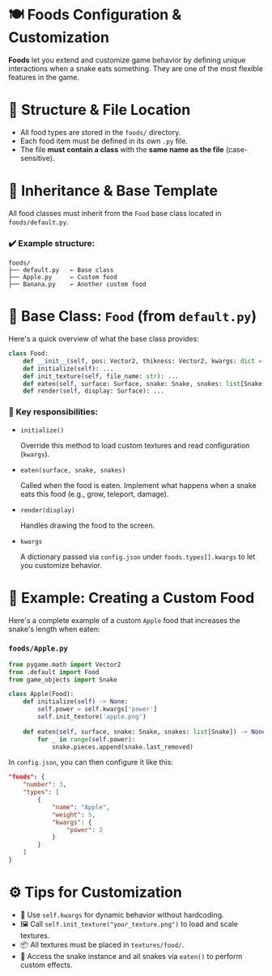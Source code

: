# 🍽️ Foods Configuration & Customization

**Foods** let you extend and customize game behavior by defining unique interactions when a snake eats something. They are one of the most flexible features in the game.

# 📁 Structure & File Location

- All food types are stored in the `foods/` directory.
- Each food item must be defined in its own `.py` file.
- The file **must contain a class** with the **same name as the file** (case-sensitive).

# 🧬 Inheritance & Base Template

All food classes must inherit from the `Food` base class located in `foods/default.py`.

### ✔️ Example structure:
```
foods/
├── default.py   ← Base class
├── Apple.py     ← Custom food
├── Banana.py    ← Another custom food
```

# 🧱 Base Class: `Food` (from `default.py`)

Here's a quick overview of what the base class provides:

```python
class Food:
    def __init__(self, pos: Vector2, thikness: Vector2, kwargs: dict = {}): ...
    def initialize(self): ...
    def init_texture(self, file_name: str): ...
    def eaten(self, surface: Surface, snake: Snake, snakes: list[Snake]): ...
    def render(self, display: Surface): ...
```

### 🔧 Key responsibilities:

- `initialize()`
  
  Override this method to load custom textures and read configuration (`kwargs`).

- `eaten(surface, snake, snakes)`
  
  Called when the food is eaten. Implement what happens when a snake eats this food (e.g., grow, teleport, damage).

- `render(display)`

  Handles drawing the food to the screen.

- `kwargs`


  A dictionary passed via `config.json` under `foods.types[].kwargs` to let you customize behavior.

# 🍎 Example: Creating a Custom Food

Here's a complete example of a custom `Apple` food that increases the snake's length when eaten:

### `foods/Apple.py`
```python
from pygame.math import Vector2
from .default import Food
from game_objects import Snake

class Apple(Food):
    def initialize(self) -> None:
        self.power = self.kwargs['power']
        self.init_texture('apple.png')
    
    def eaten(self, surface, snake: Snake, snakes: list[Snake]) -> None:
        for _ in range(self.power):
            snake.pieces.append(snake.last_removed)
```

In `config.json`, you can then configure it like this:

```json
"foods": {
    "number": 3,
    "types": [
        {
            "name": "Apple",
            "weight": 5,
            "kwargs": {
                "power": 2
            }
        }
    ]
}
```

# ⚙️ Tips for Customization

- 🔁 Use `self.kwargs` for dynamic behavior without hardcoding.
- 🖼️ Call `self.init_texture("your_texture.png")` to load and scale textures.
- 📦 All textures must be placed in `textures/food/`.
- 🐍 Access the snake instance and all snakes via `eaten()` to perform custom effects.